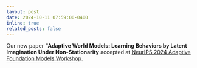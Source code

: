 ```yaml
---
layout: post
date: 2024-10-11 07:59:00-0400
inline: true
related_posts: false
---
```


Our new paper **"Adaptive World Models: Learning Behaviors by Latent Imagination Under Non-Stationarity** accepted at [NeurIPS 2024 Adaptive Foundation Models Workshop](https://adaptive-foundation-models.org/). 